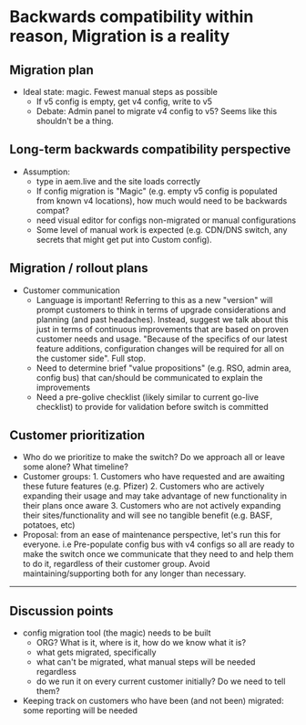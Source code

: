 # Backwards compatibility within reason, Migration is a reality


## Migration plan
- Ideal state: magic. Fewest manual steps as possible 
    - If v5 config is empty, get v4 config, write to v5
    - Debate: Admin panel to migrate v4 config to v5? Seems like this shouldn't be a thing.

## Long-term backwards compatibility perspective
- Assumption:
    - type in aem.live and the site loads correctly 
    - If config migration is "Magic" (e.g. empty v5 config is populated from known v4 locations), how much would need to be backwards compat?
    - need visual editor for configs non-migrated or manual configurations
    - Some level of manual work is expected (e.g. CDN/DNS switch, any secrets that might get put into Custom config).

## Migration / rollout plans
- Customer communication
    - Language is important! Referring to this as a new "version" will prompt customers to think in terms of upgrade considerations and planning (and past headaches).  Instead, suggest we talk about this just in terms of continuous improvements that are based on proven customer needs and usage. "Because of the specifics of our latest feature additions, configuration changes will be required for all on the customer side". Full stop. 
    - Need to determine brief "value propositions" (e.g. RSO, admin area, config bus) that can/should be communicated to explain the improvements
    - Need a pre-golive checklist (likely similar to current go-live checklist) to provide for validation before switch is committed
 
## Customer prioritization
- Who do we prioritize to make the switch? Do we approach all or leave some alone? What timeline?
- Customer groups:
      1. Customers who have requested and are awaiting these future features (e.g. Pfizer)
      2. Customers who are actively expanding their usage and may take advantage of new functionality in their plans once aware 
      3. Customers who are not actively expanding their sites/functionality and will see no tangible benefit (e.g. BASF, potatoes, etc)
- Proposal:  from an ease of maintenance perspective, let's run this for everyone. i.e Pre-populate config bus with v4 configs so all are ready to make the switch once we communicate that they need to and help them to do it, regardless of their customer group.  Avoid maintaining/supporting both for any longer than necessary.  

---

## Discussion points
- config migration tool (the magic) needs to be built
    - ORG? What is it, where is it, how do we know what it is?
    - what gets migrated, specifically
    - what can't be migrated, what manual steps will be needed regardless 
    - do we run it on every current customer initially? Do we need to tell them?
- Keeping track on customers who have been (and not been) migrated: some reporting will be needed

